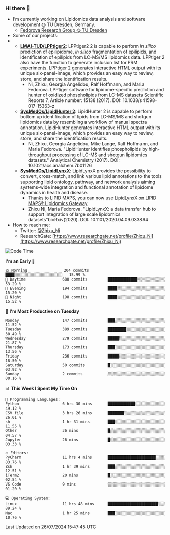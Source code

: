 ### Hi there 👋

- I’m currently working on Lipidomics data analysis and software development @ TU Dresden, Germany.
  + [Fedorova Research Group @ TU Dresden](https://tu-dresden.de/med/mf/zml/forschungsgruppen/fedorova/mitarbeiter-innen-der-fedorova-gruppe)
- Some of our projects:
- + **[LMAI-TUD/LPPtiger2](https://github.com/LMAI-TUD/lpptiger2)**: LPPtiger2 2 is capable to perform *in silico* prediction of epilipidome, *in silico* fragmentation of epilipids, and identification of epilipids from LC-MS/MS lipidomics data. LPPtiger 2 also have the function to generate inclusion list for PRM experiments. LPPtiger 2 generates interactive HTML output with its unique six-panel-image, which provides an easy way to review, store, and share the identification results. 
    * Ni, Zhixu, Georgia Angelidou, Ralf Hoffmann, and Maria Fedorova. LPPtiger software for lipidome-specific prediction and hunter of oxidized phospholipids from LC-MS datasets Scientific Reports 7, Article number: 15138 (2017). DOI: 10.1038/s41598-017-15363-z
  + **[SysMedOs/LipidHunter 2](https://github.com/SysMedOs/lipidhunter)**: LipidHunter 2 is capable to perform bottom up identification of lipids from LC-MS/MS and shotgun lipidomics data by resembling a workflow of manual spectra annotation. LipidHunter generates interactive HTML output with its unique six-panel-image, which provides an easy way to review, store, and share the identification results. 
    * Ni, Zhixu, Georgia Angelidou, Mike Lange, Ralf Hoffmann, and Maria Fedorova. "LipidHunter identifies phospholipids by high-throughput processing of LC-MS and shotgun lipidomics datasets." Analytical Chemistry (2017). DOI: 10.1021/acs.analchem.7b01126
  + **[SysMedOs/LipidLynxX](https://github.com/SysMedOs/LipidLynxX)**: LipidLynxX provides the possibility to convert, cross-match, and link various lipid annotations to the tools supporting lipid ontology, pathway, and network analysis aiming systems-wide integration and functional annotation of lipidome dynamics in health and disease.
    * Thanks to LIPID MAPS, you can now use [LipidLynxX on LIPID MAPS® Lipidomics Gateway](http://lipidmaps.org/lipidlynxx/)
    * Zhixu Ni, Maria Fedorova. "LipidLynxX: a data transfer hub to support integration of large scale lipidomics datasets"bioRxiv(2020). DOI: 10.1101/2020.04.09.033894
- How to reach me:
  + Twitter: [@Zhixu_Ni](https://twitter.com/Zhixu_Ni)
  + ResearchGate: [https://www.researchgate.net/profile/Zhixu_Ni](https://www.researchgate.net/profile/Zhixu_Ni)

<!--START_SECTION:waka-->
![Code Time](http://img.shields.io/badge/Code%20Time-2%2C141%20hrs%2045%20mins-blue)

**I'm an Early 🐤** 

```text
🌞 Morning                204 commits         ████░░░░░░░░░░░░░░░░░░░░░   15.99 % 
🌆 Daytime                680 commits         █████████████░░░░░░░░░░░░   53.29 % 
🌃 Evening                194 commits         ████░░░░░░░░░░░░░░░░░░░░░   15.20 % 
🌙 Night                  198 commits         ████░░░░░░░░░░░░░░░░░░░░░   15.52 % 
```
📅 **I'm Most Productive on Tuesday** 

```text
Monday                   147 commits         ███░░░░░░░░░░░░░░░░░░░░░░   11.52 % 
Tuesday                  389 commits         ████████░░░░░░░░░░░░░░░░░   30.49 % 
Wednesday                279 commits         █████░░░░░░░░░░░░░░░░░░░░   21.87 % 
Thursday                 173 commits         ███░░░░░░░░░░░░░░░░░░░░░░   13.56 % 
Friday                   236 commits         █████░░░░░░░░░░░░░░░░░░░░   18.50 % 
Saturday                 50 commits          █░░░░░░░░░░░░░░░░░░░░░░░░   03.92 % 
Sunday                   2 commits           ░░░░░░░░░░░░░░░░░░░░░░░░░   00.16 % 
```


📊 **This Week I Spent My Time On** 

```text
💬 Programming Languages: 
Python                   6 hrs 30 mins       ████████████░░░░░░░░░░░░░   49.12 % 
CSV file                 3 hrs 26 mins       ███████░░░░░░░░░░░░░░░░░░   26.01 % 
sh                       1 hr 31 mins        ███░░░░░░░░░░░░░░░░░░░░░░   11.55 % 
Other                    36 mins             █░░░░░░░░░░░░░░░░░░░░░░░░   04.57 % 
Jupyter                  26 mins             █░░░░░░░░░░░░░░░░░░░░░░░░   03.33 % 

🔥 Editors: 
PyCharm                  11 hrs 4 mins       █████████████████████░░░░   83.76 % 
Zsh                      1 hr 39 mins        ███░░░░░░░░░░░░░░░░░░░░░░   12.51 % 
iTerm2                   20 mins             █░░░░░░░░░░░░░░░░░░░░░░░░   02.54 % 
VS Code                  9 mins              ░░░░░░░░░░░░░░░░░░░░░░░░░   01.20 % 

💻 Operating System: 
Linux                    11 hrs 48 mins      ██████████████████████░░░   89.24 % 
Mac                      1 hr 25 mins        ███░░░░░░░░░░░░░░░░░░░░░░   10.76 % 
```


 Last Updated on 26/07/2024 15:47:45 UTC
<!--END_SECTION:waka-->
